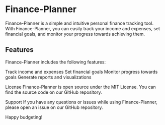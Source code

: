 # Finance-Planner
Finance-Planner is a simple and intuitive personal finance tracking tool. With Finance-Planner, you can easily track your income and expenses, set financial goals, and monitor your progress towards achieving them.

## Features
Finance-Planner includes the following features:

Track income and expenses
Set financial goals
Monitor progress towards goals
Generate reports and visualizations

License
Finance-Planner is open source under the MIT License. You can find the source code on our GitHub repository.

Support
If you have any questions or issues while using Finance-Planner, please open an issue on our GitHub repository.

Happy budgeting!
